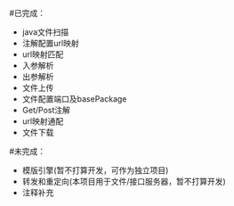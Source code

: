 #已完成：
* java文件扫描
* 注解配置url映射
* url映射匹配
* 入参解析
* 出参解析
* 文件上传
* 文件配置端口及basePackage
* Get/Post注解
* url映射通配
* 文件下载

#未完成：
* 模版引擎(暂不打算开发，可作为独立项目)
* 转发和重定向(本项目用于文件/接口服务器，暂不打算开发)
* 注释补充